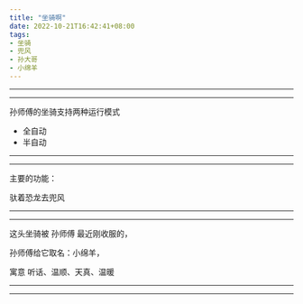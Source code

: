 ```yaml
---
title: "坐骑啊"
date: 2022-10-21T16:42:41+08:00
tags:
- 坐骑
- 兜风
- 孙大哥
- 小绵羊
---
```


*******
*******
孙师傅的坐骑支持两种运行模式
- 全自动
- 半自动

******
*****
主要的功能：

驮着恐龙去兜风
*****
*****
这头坐骑被 孙师傅 最近刚收服的，

孙师傅给它取名：小绵羊，

寓意 听话、温顺、天真、温暖
*****
*****

